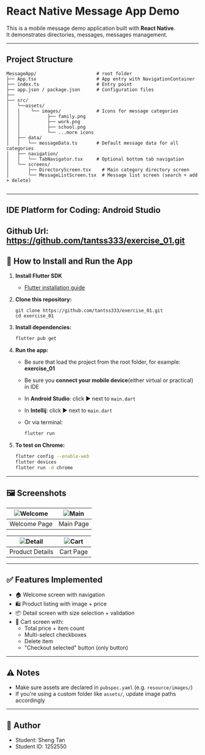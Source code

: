 # React Native Message App Demo 

This is a mobile message demo application built with **React Native**.  
It demonstrates directories, messages, messages management.

---

## Project Structure

```
MessageApp/                      # root folder
├── App.tsx                      # App entry with NavigationContainer
├── index.ts                     # Entry point
├── app.json / package.json      # Configuration files
├── 
├── src/
│   └──assets/
│   │    └── images/             # Icons for message categories
│   │          ├── family.png
│   │          ├── work.png
│   │          ├── school.png
│   │          └── ...more icons
│   ├── data/
│   │   └── messageData.ts       # Default message data for all categories
│   ├── navigation/
│   │   └── TabNavigator.tsx     # Optional bottom tab navigation
│   └── screens/
│       ├── DirectoryScreen.tsx    # Main category directory screen
│       └── MessageListScreen.tsx  # Message list screen (search + add + delete)


```

---

## IDE Platform for Coding: Android Studio

## Github Url: https://github.com/tantss333/exercise_01.git


## 📲 How to Install and Run the App

1. **Install Flutter SDK**  
   - [Flutter installation guide](https://flutter.dev/docs/get-started/install)

2. **Clone this repository:**
   ```
   git clone https://github.com/tantss333/exercise_01.git
   cd exercise_01
   ``` 

3. **Install dependencies:**
   ```bash
   flutter pub get
   ```

4. **Run the app:**
   - Be sure that load the project from the root folder, for example: **exercise_01**

   - Be sure you **connect your mobile device**(either virtual or practical) in IDE

   - In **Android Studio**: click ▶️ next to `main.dart`

   - In **Intellij**: click ▶️ next to `main.dart`

   - Or via terminal:
     ```bash
     flutter run
     ```

5. **To test on Chrome:**
   ```bash
   flutter config --enable-web
   flutter devices
   flutter run -d chrome
   ```

---

## 🖼 Screenshots


| ![Welcome](screenshots/welcome_screen.png) | ![Main](screenshots/main_screen.png) |
|:--:|:--:|
| Welcome Page | Main Page |

| ![Detail](screenshots/product_screen.png) | ![Cart](screenshots/cart_screen.png) |
|:--:|:--:|
| Product Details | Cart Page |

---

## ✅ Features Implemented

- 🏠 Welcome screen with navigation
- 🛍 Product listing with image + price
- 📦 Detail screen with size selection + validation
- 🛒 Cart screen with:
  - Total price + item count
  - Multi-select checkboxes
  - Delete item
  - "Checkout selected" button (only button)

---

## ⚠ Notes

- Make sure assets are declared in `pubspec.yaml` (e.g. `resource/images/`)
- If you're using a custom folder like `assets/`, update image paths accordingly

---

## 📌 Author

- Student: Sheng Tan  
- Student ID: 1252550